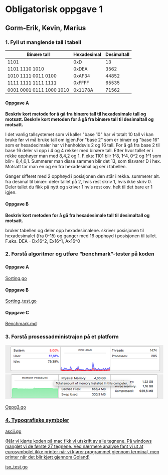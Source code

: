 <h1>      Obligatorisk oppgave 1 </h1>
<h2>      Gorm-Erik, Kevin, Marius </h2>

<h3>      1. Fyll ut manglende tall i tabell </h3>

Binære tall|Hexadesimal|Desimaltall
-|-|-
1101|0xD|13
1101 1110 1010|0xDEA |3562
1010 1111 0011 0100|0xAF34| 44852
1111 1111 1111 1111 | 0xFFFF | 65535
0001 0001 0111 1000 1010 | 0x1178A | 71562

<h4>     Oppgave A </h4>
<b>Beskriv kort metode for å gå fra binære tall til hexadesimale tall og motsatt. Beskriv kort metoden for å gå fra binære tall til desimaltall og motsatt.</b>

<p>I det vanlig tallsystemet som vi kaller "base 10" har vi totalt 10 tall vi kan bruke før vi må bruke tall om igjen.For "base 2" som er binær og "base 16" som er hexadecimaler har vi henholdsvis 2 og 16 tall. For å gå fra base 2 til base 16 deler vi opp i 4 og 4 rekker med binære tall. Etter hvor tallet er i rekke opphøyer man med 8,4,2 og 1. F.eks: 1101 blir 1^8, 1^4, 0^2 og 1^1 som blir= 8,4,0,1.
  Summerer man disse sammen blir det 13, som tilsvarer D i hex.
Motsatt tar man en og en fra hexadesimal og ser i tabellen.

Ganger sifferet med 2 opphøyd i posisjonen den står i rekka. summerer alt.
fra desimal til binær: deler tallet på 2, hvis rest skriv 1, hvis ikke skriv 0. Deler tallet du fikk på nytt og skriver 1 hvis rest osv. helt til det bare er 1 igjen.</p>
<h4>      Oppgave B </h4>
<b>Beskriv kort metoden for å gå fra hexadesimale tall til desimaltall og motsatt.</b>

<p>bruker tabellen og deler opp hexadesimalene. skriver posisjonen til hexadesimalet (fra 0-15) og ganger med 16 opphøyd i posisjonen til tallet. F.eks. DEA - Dx16^2, Ex16^1, Ax16^0</p>

<h3> 2. Forstå algoritmer og utføre “benchmark”-tester på koden <h3>

<h4> Oppgave A </h4>
<a href="https://github.com/gormaar/Feil-Bruker/blob/Under-arbeid/sorting.go">Sorting.go</a>

<h4> Oppgave B </h4>
<a href="https://github.com/gormaar/Feil-Bruker/blob/Under-arbeid/sorting_test.go">Sorting_test.go</a>


<h4> Oppgave C </h4>
<a href="https://github.com/gormaar/Feil-Bruker/blob/Under-arbeid/benchmark.md">Benchmark.md</a>

<h3> 3. Forstå prosessadministrajon på et platform </h3>

<img src="https://github.com/gormaar/Feil-Bruker/blob/Under-arbeid/Screen%20Shot%202018-02-14%20at%2023.41.03.png">
<img src="https://github.com/gormaar/Feil-Bruker/blob/Under-arbeid/Screen%20Shot%202018-02-14%20at%2023.41.10.png">

<a href="https://github.com/gormaar/Feil-Bruker/blob/Under-arbeid/oppg3.go">Oppg3.go
  
<h3> 4. Typografiske symboler </h3>

<a href="https://github.com/gormaar/Feil-Bruker/blob/Under-arbeid/ascii.go">ascii.go
<p>(Når vi kjørte koden på mac fikk vi utskrift av alle tegnene. På windows manglet vi de første 27 tegnene. Ved nærmere analyse fant vi ut at eurosymbolet ikke printer når vi kjører programmet gjennom terminal, men printer når det blir kjørt gjennom Goland)</b>

<a href="https://github.com/gormaar/Feil-Bruker/blob/Under-arbeid/iso_test.go">iso_test.go
